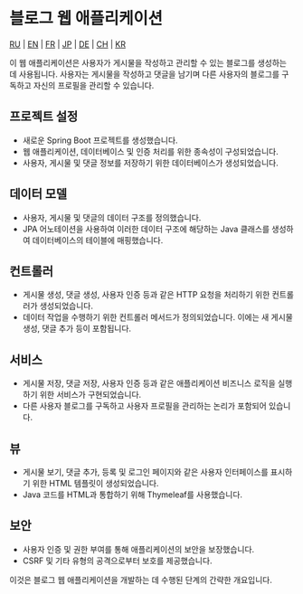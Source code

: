 # 블로그 웹 애플리케이션

[RU](../README.md) | [EN](README_EN.MD) | [FR](README_FR.MD) | [JP](README_JP.MD) | [DE](README_DE.MD) | [CH](README_CH.MD) | [KR](README_KR.MD)

이 웹 애플리케이션은 사용자가 게시물을 작성하고 관리할 수 있는 블로그를 생성하는 데 사용됩니다. 사용자는 게시물을 작성하고 댓글을 남기며 다른 사용자의 블로그를 구독하고 자신의 프로필을 관리할 수 있습니다.

## 프로젝트 설정

- 새로운 Spring Boot 프로젝트를 생성했습니다.
- 웹 애플리케이션, 데이터베이스 및 인증 처리를 위한 종속성이 구성되었습니다.
- 사용자, 게시물 및 댓글 정보를 저장하기 위한 데이터베이스가 생성되었습니다.

## 데이터 모델

- 사용자, 게시물 및 댓글의 데이터 구조를 정의했습니다.
- JPA 어노테이션을 사용하여 이러한 데이터 구조에 해당하는 Java 클래스를 생성하여 데이터베이스의 테이블에 매핑했습니다.

## 컨트롤러

- 게시물 생성, 댓글 생성, 사용자 인증 등과 같은 HTTP 요청을 처리하기 위한 컨트롤러가 생성되었습니다.
- 데이터 작업을 수행하기 위한 컨트롤러 메서드가 정의되었습니다. 이에는 새 게시물 생성, 댓글 추가 등이 포함됩니다.

## 서비스

- 게시물 저장, 댓글 저장, 사용자 인증 등과 같은 애플리케이션 비즈니스 로직을 실행하기 위한 서비스가 구현되었습니다.
- 다른 사용자 블로그를 구독하고 사용자 프로필을 관리하는 논리가 포함되어 있습니다.

## 뷰

- 게시물 보기, 댓글 추가, 등록 및 로그인 페이지와 같은 사용자 인터페이스를 표시하기 위한 HTML 템플릿이 생성되었습니다.
- Java 코드를 HTML과 통합하기 위해 Thymeleaf를 사용했습니다.

## 보안

- 사용자 인증 및 권한 부여를 통해 애플리케이션의 보안을 보장했습니다.
- CSRF 및 기타 유형의 공격으로부터 보호를 제공했습니다.

이것은 블로그 웹 애플리케이션을 개발하는 데 수행된 단계의 간략한 개요입니다.
